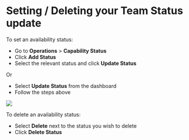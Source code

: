 # Setting / Deleting your Team Status update

To set an availability status:

* Go to **Operations** > **Capability Status**
* Click **Add Status**
* Select the relevant status and click **Update Status**

Or&#x20;

* Select **Update Status** from the dashboard
* Follow the steps above

![](<../../.gitbook/assets/updating availability (1).gif>)

To delete an availability status:

* Select **Delete** next to the status you wish to delete
* Click **Delete Status**
